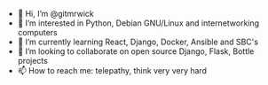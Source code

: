 - 👋 Hi, I’m @gitmrwick
- 👀 I’m interested in Python, Debian GNU/Linux and internetworking computers
- 🌱 I’m currently learning React, Django, Docker, Ansible and SBC's
- 💞️ I’m looking to collaborate on open source Django, Flask, Bottle projects
- 📫 How to reach me: telepathy, think very very hard

<!---
gitmrwick/gitmrwick is a ✨ special ✨ repository because its `README.md` (this file) appears on your GitHub profile.
You can click the Preview link to take a look at your changes.
--->
